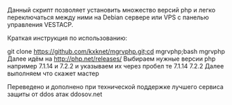 Данный скрипт позволяет установить множество версий php  и легко переключаться между ними на Debian  сервере или VPS с панелью управления VESTACP.

Краткая инструкция по использованию:

git clone https://github.com/kxknet/mgrvphp.git;cd mgrvphp;bash mgrvphp
Далее идём на http://php.net/releases/
Выбираем нужные версии php например 7.1.14 и 7.2.2 и указываем их через пробел те 7.1.14 7.2.2
Далее выполняем что скажет мастер

Переведено и дополнено при технической поддержке лучшего сервиса защиты от ddos  атак ddosov.net
